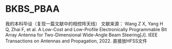 # BKBS_PBAA
我的本科毕设（复现一篇文献中的相控阵天线）
文献来源：
Wang Z X, Yang H Q, Zhai F, et al. A Low-Cost and Low-Profile Electronically Programmable Bit Array Antenna for Two-Dimensional Wide-Angle Beam Steering[J]. IEEE Transactions on Antennas and Propagation, 2022.
直接放HFSS文件
